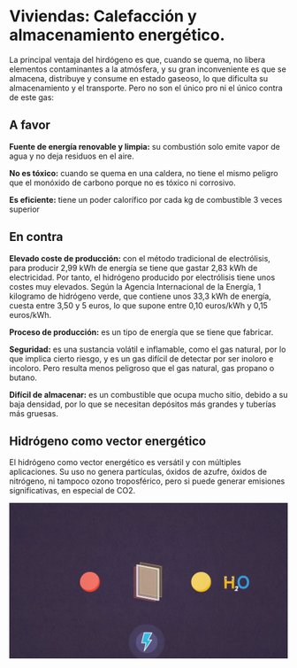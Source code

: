# Viviendas: Calefacción y almacenamiento energético.


La principal ventaja del hirdógeno es que, cuando se quema, no libera elementos contaminantes a la atmósfera, y su gran inconveniente es que se almacena, distribuye y consume en estado gaseoso, lo que dificulta su almacenamiento y el transporte. Pero no son el único pro ni el único contra de este gas:

## A favor
**Fuente de energía renovable y limpia:** su combustión solo emite vapor de agua y no deja residuos en el aire.

**No es tóxico:** cuando se quema en una caldera, no tiene el mismo peligro que el monóxido de carbono porque no es tóxico ni corrosivo.

**Es eficiente:** tiene un poder calorífico por cada kg de combustible 3 veces superior

## En contra
**Elevado coste de producción:** con el método tradicional de electrólisis, para producir 2,99 kWh de energía se tiene que gastar 2,83 kWh de electricidad. Por tanto, el hidrógeno producido por electrólisis tiene unos costes muy elevados. Según la Agencia Internacional de la Energía, 1 kilogramo de hidrógeno verde, que contiene unos 33,3 kWh de energía, cuesta entre 3,50 y 5 euros, lo que supone entre 0,10 euros/kWh y 0,15 euros/kWh.

**Proceso de producción:** es un tipo de energía que se tiene que fabricar.

**Seguridad:** es una sustancia volátil e inflamable, como el gas natural, por lo que implica cierto riesgo, y es un gas difícil de detectar por ser inoloro e incoloro. Pero resulta menos peligroso que el gas natural, gas propano o butano.

**Difícil de almacenar:** es un combustible que ocupa mucho sitio, debido a su baja densidad, por lo que se necesitan depósitos más grandes y tuberías más gruesas. 

## Hidrógeno como vector energético

El hidrógeno como vector energético es versátil y con múltiples aplicaciones. Su uso no genera partículas, óxidos de azufre, óxidos de nitrógeno, ni tampoco ozono troposférico, pero si puede generar emisiones significativas, en especial de CO2.

![VectorEnergetico](img/vector.jpeg)

